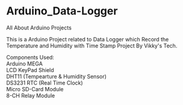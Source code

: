 # Arduino_Data-Logger
All About Arduino Projects </br>

This is a Arduino Project related to Data Logger which Record the Temperature and Humidity with Time Stamp Project By Vikky's Tech.</br>

Components Used:</br>
Arduino MEGA <br>
LCD KeyPad Shield<br>
DHT11 (Tempearture & Humidity Sensor)</br>
DS3231 RTC (Real Time Clock)</br>
Micro SD-Card Module</br>
8-CH Relay Module</br>